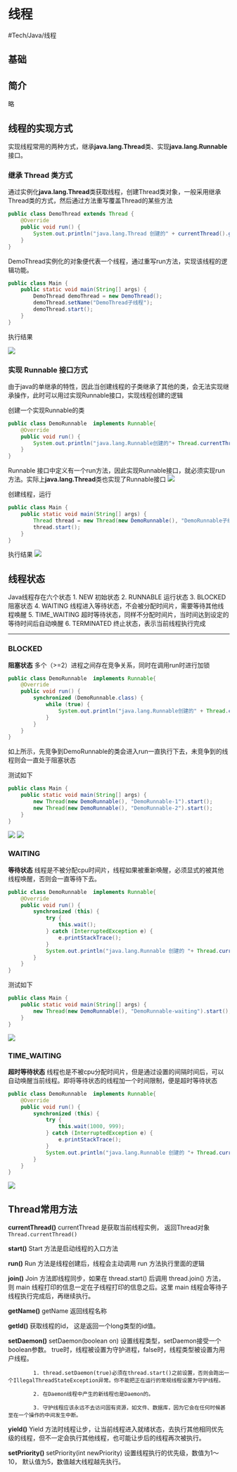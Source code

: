 # 线程
#Tech/Java/线程

## 基础
## 简介
略
## 线程的实现方式
实现线程常用的两种方式，继承**java.lang.Thread**类、实现**java.lang.Runnable**接口。

### 继承 Thread 类方式
通过实例化**java.lang.Thread**类获取线程，创建Thread类对象，一般采用继承Thread类的方式，然后通过方法重写覆盖Thread的某些方法
``` java
public class DemoThread extends Thread {
    @Override
    public void run() {
        System.out.println("java.lang.Thread 创建的" + currentThread().getName() + "线程");
    }
}
```

DemoThread实例化的对象便代表一个线程，通过重写run方法，实现该线程的逻辑功能。
``` java
public class Main {
    public static void main(String[] args) {
        DemoThread demoThread = new DemoThread();
        demoThread.setName("DemoThread子线程");
        demoThread.start();
    }
}
```

执行结果

![](%E7%BA%BF%E7%A8%8B/AA6A70DF-9377-43D5-96FF-921D23C02249.png)

### 实现 Runnable 接口方式
由于java的单继承的特性，因此当创建线程的子类继承了其他的类，会无法实现继承操作，此时可以用过实现Runnable接口，实现线程创建的逻辑

创建一个实现Runnable的类
```java
public class DemoRunnable  implements Runnable{
    @Override
    public void run() {
        System.out.println("java.lang.Runnable创建的"+ Thread.currentThread().getName() +"线程");
    }
}
```

Runnable 接口中定义有一个run方法，因此实现Runnable接口，就必须实现run方法。实际上**java.lang.Thread**类也实现了Runnable接口
![](%E7%BA%BF%E7%A8%8B/59E85AE5-0D55-489D-98F0-D75EFC35BBA6.png)

创建线程，运行
```java
public class Main {
    public static void main(String[] args) {
        Thread thread = new Thread(new DemoRunnable(), "DemoRunnable子线程");
        thread.start();
    }
}
```

执行结果
![](%E7%BA%BF%E7%A8%8B/F7DE9DBB-23B6-4969-B001-AB7504CF4528.png)

## 线程状态
Java线程存在六个状态
		1. NEW  初始状态
		2. RUNNABLE  运行状态
		3. BLOCKED 阻塞状态
		4. WAITING 线程进入等待状态，不会被分配时间片，需要等待其他线程唤醒
		5. TIME_WAITING 超时等待状态，同样不分配时间片，当时间达到设定的等待时间后自动唤醒
		6. TERMINATED 终止状态，表示当前线程执行完成
- - - -
### BLOCKED
**阻塞状态** 多个（>=2）进程之间存在竞争关系，同时在调用run时进行加锁
``` java
public class DemoRunnable  implements Runnable{
    @Override
    public void run() {
        synchronized (DemoRunnable.class) {
            while (true) {
                System.out.println("java.lang.Runnable创建的" + Thread.currentThread().getName() + "线程");
            }
        }
    }
}
```

如上所示，先竞争到DemoRunnable的类会进入run一直执行下去，未竞争到的线程则会一直处于阻塞状态

测试如下
```java
public class Main {
    public static void main(String[] args) {
        new Thread(new DemoRunnable(), "DemoRunnable-1").start();
        new Thread(new DemoRunnable(), "DemoRunnable-2").start();
    }
}
```

![](%E7%BA%BF%E7%A8%8B/5EC4F451-7E1B-4002-B41E-1BA3B78C4AFB.png)
![](%E7%BA%BF%E7%A8%8B/F53F4D67-615C-4B22-BD00-FBE1D56F00C2.png)

### WAITING
**等待状态** 线程是不被分配cpu时间片，线程如果被重新唤醒，必须显式的被其他线程唤醒，否则会一直等待下去。

``` java
public class DemoRunnable  implements Runnable{
    @Override
    public void run() {
        synchronized (this) {
            try {
                this.wait();
            } catch (InterruptedException e) {
                e.printStackTrace();
            }
            System.out.println("java.lang.Runnable 创建的 "+ Thread.currentThread().getName() +"线程");
        }
    }
}
```

测试如下
``` java
public class Main {
    public static void main(String[] args) {
        new Thread(new DemoRunnable(), "DemoRunnable-waiting").start();
    }
}
```

![](%E7%BA%BF%E7%A8%8B/60DA4BE4-2512-4D92-B088-0BD7439414BD.png)

### TIME_WAITING
**超时等待状态** 线程也是不被cpu分配时间片，但是通过设置的间隔时间后，可以自动唤醒当前线程。即将等待状态的线程加一个时间限制，便是超时等待状态
``` java
public class DemoRunnable  implements Runnable{
    @Override
    public void run() {
        synchronized (this) {
            try {
                this.wait(1000, 999);
            } catch (InterruptedException e) {
                e.printStackTrace();
            }
            System.out.println("java.lang.Runnable 创建的 "+ Thread.currentThread().getName() +"线程");
        }
    }
}
```

![](%E7%BA%BF%E7%A8%8B/EB6366A9-CCA3-4609-B049-75123FDB8CCA.png)

## Thread常用方法
**currentThread()**
currentThread 是获取当前线程实例， 返回Thread对象
`Thread.currentThread()`

**start()**
Start 方法是启动线程的入口方法

**run()**
Run 方法是线程创建后，线程会主动调用 run 方法执行里面的逻辑

**join()**
Join 方法即线程同步，如果在 thread.start() 后调用 thread.join() 方法， 则 main 线程打印的信息一定在子线程打印的信息之后。这里 main 线程会等待子线程执行完成后，再继续执行。

**getName()**
getName 返回线程名称

**getId()**
获取线程的id， 这是返回一个long类型的id值。

**setDaemon()**
 setDaemon(boolean on) 设置线程类型，setDaemon接受一个boolean参数。 true时，线程被设置为守护进程，false时，线程类型被设置为用户线程。
 
			1. thread.setDaemon(true)必须在thread.start()之前设置，否则会跑出一个IllegalThreadStateException异常。你不能把正在运行的常规线程设置为守护线程。

			2. 在Daemon线程中产生的新线程也是Daemon的。

			3. 守护线程应该永远不去访问固有资源，如文件、数据库，因为它会在任何时候甚至在一个操作的中间发生中断。

**yield()**
Yield 方法时线程让步，让当前线程进入就绪状态，去执行其他相同优先级的线程，但不一定会执行其他线程，也可能让步后的线程再次被执行。

**setPriority()**
setPriority(int newPriority) 设置线程执行的优先级，数值为1～10， 默认值为5，数值越大线程越先执行。
